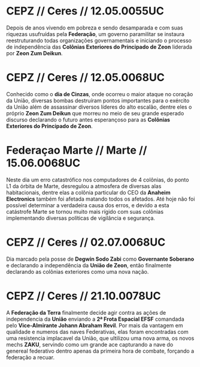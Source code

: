 # CEPZ // Ceres // 12.05.0055UC
Depois de anos vivendo em pobreza e sendo desamparada e com suas riquezas usufruídas pela **Federação**, um governo paramilitar se instaura reestruturando todas organizações governamentais e iniciando o processo de independência das **Colônias Exteriores do Principado de Zeon** liderada por **Zeon Zum Deikun**.

# CEPZ // Ceres // 12.05.0068UC
Conhecido como o **dia de Cinzas**, onde ocorreu o maior ataque no coração da União, diversas bombas destruíram pontos importantes para o exército da União além de assassinar diversos líderes do alto escalão, dentre eles o próprio **Zeon Zum Deikun** que morreu no meio de seu grande esperado discurso declarando o futuro antes esperançoso para as **Colônias Exteriores do Principado de Zeon**.

# Federaçao Marte // Marte // 15.06.0068UC
Neste dia um erro catastrófico nos computadores de 4 colônias, do ponto L1 da órbita de Marte, desregulou a atmosfera de diversas alas habitacionais, dentre elas a colônia particular do CEO da **Anaheim Electronics** também foi afetada matando todos os afetados. Até hoje não foi possível determinar a verdadeira causa dos erros, e devido a esta catástrofe Marte se tornou muito mais rígido com suas colônias implementando diversas políticas de vigilância e segurança.

# CEPZ // Ceres // 02.07.0068UC
Dia marcado pela posse de **Degwin Sodo Zabi** como **Governante Soberano** e declarando a independência da **União de Zeon**, então finalmente declarando as colônias exteriores como uma nova nação.

# CEPZ // Ceres // 21.10.0078UC
A **Federação da Terra** finalmente decide agir contra as ações de independencia da **União** enviando a **2ª Frota Espacial EFSF** comandada pelo **Vice-Almirante Johann Abraham Revil**. Por mais da vantagem em qualidade e numeros das naves Federativas, elas foram encontradas com uma resistencia implacavel da União, que ultilizou uma nova arma, os novos mechs **ZAKU**, servindo como um grande ace capturando a nave do genereal federativo dentro apenas da primeira hora de combate, forçando a federação a recuar.
